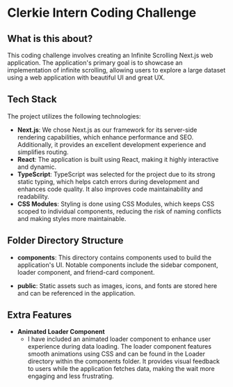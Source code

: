 # Clerkie Intern Coding Challenge

## What is this about?

This coding challenge involves creating an Infinite Scrolling Next.js web application. The application's primary goal is to showcase an implementation of infinite scrolling, allowing users to explore a large dataset using a web application with beautiful UI and great UX.

## Tech Stack

The project utilizes the following technologies:

- **Next.js**: We chose Next.js as our framework for its server-side rendering capabilities, which enhance performance and SEO. Additionally, it provides an excellent development experience and simplifies routing.
- **React**: The application is built using React, making it highly interactive and dynamic.
- **TypeScript**: TypeScript was selected for the project due to its strong static typing, which helps catch errors during development and enhances code quality. It also improves code maintainability and readability.
- **CSS Modules**: Styling is done using CSS Modules, which keeps CSS scoped to individual components, reducing the risk of naming conflicts and making styles more maintainable.

## Folder Directory Structure

- **components**: This directory contains components used to build the application's UI. Notable components include the sidebar component, loader component, and friend-card component.

- **public**: Static assets such as images, icons, and fonts are stored here and can be referenced in the application.

## Extra Features

- **Animated Loader Component**
  - I have included an animated loader component to enhance user experience during data loading. The loader component features smooth animations using CSS and can be found in the Loader directory within the components folder. It provides visual feedback to users while the application fetches data, making the wait more engaging and less frustrating.
